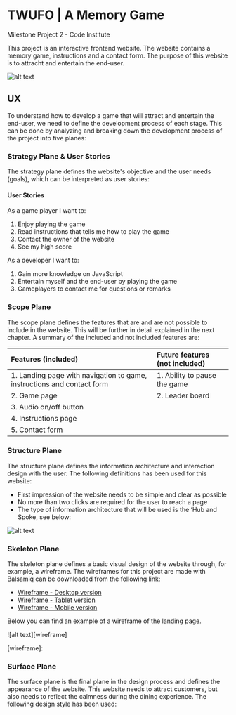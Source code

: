 # TWUFO | A Memory Game
Milestone Project 2 - Code Institute 

This project is an interactive frontend website. The website contains a memory game, instructions and a contact form. The purpose of this website is to attracht and entertain the end-user.

![alt text][logo]

[logo]: https://raw.githubusercontent.com/MatthewYong/twufo/master/readme/images/image-landing-device.png

## UX
To understand how to develop a game that will attract and entertain the end-user, we need to define the development process of each stage. This can be done by analyzing and breaking down the development process of the project into five planes:


### Strategy Plane & User Stories
The strategy plane defines the website's objective and the user needs (goals), which can be interpreted as user stories:

#### User Stories
As a game player I want to:
1. Enjoy playing the game
2. Read instructions that tells me how to play the game
3. Contact the owner of the website
4. See my high score

As a developer I want to:
1. Gain more knowledge on JavaScript
2. Entertain myself and the end-user by playing the game
3. Gameplayers to contact me for questions or remarks


### Scope Plane
The scope plane defines the features that are and are not possible to include in the website. This will be further in detail explained in the next chapter. A summary of the included and not included features are:

| Features (included) | Future features (not included)|
| :------------- | :---------- |
|1. Landing page with navigation to game, instructions and contact form | 1. Ability to pause the game|
|2. Game page | 2. Leader board|
|3. Audio on/off button|
|4. Instructions page | 
|5. Contact form|  


### Structure Plane
The structure plane defines the information architecture and interaction design with the user. The following definitions has been used for this website:

- First impression of the website needs to be simple and clear as possible
- No more than two clicks are required for the user to reach a page
- The type of information architecture that will be used is the ‘Hub and Spoke, see below:

![alt text][hubspoke]

[hubspoke]: https://raw.githubusercontent.com/MatthewYong/twufo/master/readme/images/image-wireframe-structureplane.png


### Skeleton Plane
The skeleton plane defines a basic visual design of the website through, for example, a wireframe. The wireframes for this project are made with Balsamiq can be downloaded from the following link:

- [Wireframe - Desktop version](https://github.com/MatthewYong/twufo/raw/master/readme/wireframes/Wireframe%20-%20Desktop.pdf)
- [Wireframe - Tablet version](https://github.com/MatthewYong/twufo/raw/master/readme/wireframes/Wireframe%20-%20Tablet.pdf)
- [Wireframe - Mobile version](https://github.com/MatthewYong/twufo/raw/master/readme/wireframes/Wireframe%20-%20Mobile.pdf)

Below you can find an example of a wireframe of the landing page.

![alt text][wireframe]

[wireframe]: 


### Surface Plane
The surface plane is the final plane in the design process and defines the appearance of the website. This website needs to attract customers, but also needs to reflect the calmness during the dining experience. The following design style has been used:






